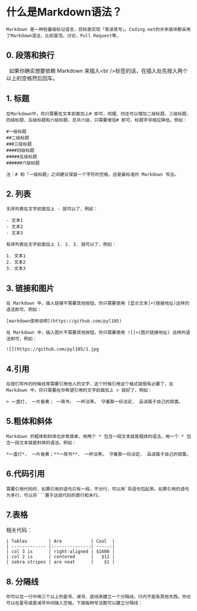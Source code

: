 # 什么是Markdown语法？
    Markdown 是一种轻量级标记语言，目标是实现「易读易写」。Coding.net的许多版块都采用了Markdown语法，比如冒泡，讨论，Pull Request等。
## 0. 段落和换行
    如果你确实想要依赖 Markdown 来插入&lt;br /&gt;标签的话，在插入处先按入两个以上的空格然后回车。
## 1. 标题
    在Markdown中，你只需要在文本前面加上# 即可，同理、你还可以增加二级标题、三级标题、四级标题、五级标题和六级标题，总共六级，只需要增加# 即可，标题字号相应降低。例如：
~~~
#一级标题
##二级标题
###三级标题
####四级标题
#####五级标题
######六级标题
~~~
    注：# 和「一级标题」之间建议保留一个字符的空格，这是最标准的 Markdown 写法。
## 2. 列表
    无序列表在文字前面加上 - 就可以了，例如：
~~~
- 文本1
- 文本2
- 文本3
~~~
    有序列表在文字前面加上 1. 2. 3. 就可以了，例如：
~~~
1. 文本1
2. 文本2
3. 文本3
~~~
## 3. 链接和图片
    在 Markdown 中，插入链接不需要其他按钮，你只需要使用 [显示文本]+(链接地址)这样的语法即可，例如：
~~~
[markdown使用说明](https://github.com/pyl105)	
~~~
    在 Markdown 中，插入图片不需要其他按钮，你只需要使用 ![]+(图片链接地址) 这样的语法即可，例如：
~~~
![](https://github.com/pyl105/1.jpg
~~~
## 4.引用
    在我们写作的时候经常需要引用他人的文字，这个时候引用这个格式就很有必要了，在 Markdown 中，你只需要在你希望引用的文字前面加上 > 就好了，例如：
~~~
> 一盏灯， 一片昏黄； 一简书， 一杯淡茶。 守着那一份淡定， 品读属于自己的寂寞。
~~~
## 5.粗体和斜体
    Markdown 的粗体和斜体也非常简单，用两个 * 包含一段文本就是粗体的语法，用一个 * 包含一段文本就是斜体的语法。例如：
~~~
*一盏灯*， 一片昏黄；**一简书**， 一杯淡茶。 守着那一份淡定， 品读属于自己的寂寞。
~~~
## 6.代码引用
    需要引用代码时，如果引用的语句只有一段，不分行，可以用`将语句包起来。如果引用的语句为多行，可以将```置于这段代码的首行和末行。
## 7.表格
相关代码：
~~~
| Tables        | Are           | Cool  |
| ------------- |:-------------:| -----:|
| col 3 is      | right-aligned | $1600 |
| col 2 is      | centered      |   $12 |
| zebra stripes | are neat      |    $1 |
~~~
## 8. 分隔线
    你可以在一行中用三个以上的星号、减号、底线来建立一个分隔线，行内不能有其他东西。你也可以在星号或是减号中间插入空格。下面每种写法都可以建立分隔线：
